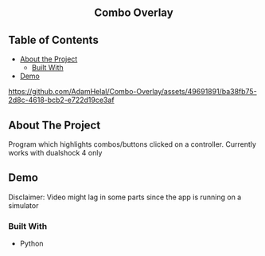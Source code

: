 <br />
<p align="center">
  </a>

  <h2 align="center">
    Combo Overlay
  </h2>
</p>



<!-- TABLE OF CONTENTS -->
## Table of Contents

* [About the Project](#about-the-project)
  * [Built With](#built-with)
* [Demo](#demo)

https://github.com/AdamHelal/Combo-Overlay/assets/49691891/ba38fb75-2d8c-4618-bcb2-e722d19ce3af






<!-- ABOUT THE PROJECT -->
## About The Project

Program which highlights combos/buttons clicked on a controller. Currently works with dualshock 4 only



## Demo
Disclaimer: Video might lag in some parts since the app is running on a simulator






### Built With

* Python

